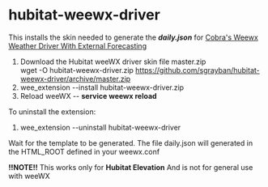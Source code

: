 # hubitat-weewx-driver
This installs the skin needed to generate the **_daily.json_** for [Cobra's Weewx Weather Driver With External Forecasting](https://community.hubitat.com/t/updated-weewx-weather-driver-with-external-forecasting/2226/143)

1. Download the Hubitat weeWX driver skin file master.zip<br>
   wget -O hubitat-weewx-driver.zip https://github.com/sgrayban/hubitat-weewx-driver/archive/master.zip
1. wee_extension --install hubitat-weewx-driver.zip
1. Reload weeWX -- **service weewx reload**

To uninstall the extension:
1. wee_extension --uninstall hubitat-weewx-driver

Wait for the template to be generated. The file daily.json will generated in the HTML_ROOT defined in your weewx.conf

**!!NOTE!!** This works only for **Hubitat Elevation** And is not for general use with weeWX
